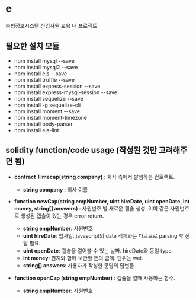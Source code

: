# e
농협정보시스템 신입사원 교육 내 프로젝트

## 필요한 설치 모듈
* npm install mysql --save
* npm install mysql2 --save
* npm install ejs --save
* npm install truffle --save
* npm install express-session --save
* npm install express-mysql-session --save
* npm install sequelize --save
* npm install -g sequelize-cli
* npm install moment --save
* npm install moment-timezone
* npm install body-parser
* npm install ejs-lint


## solidity function/code usage (작성된 것만 고려해주면 됨)
* **contract Timecap(string company)**
    : 회사 측에서 발행하는 컨트랙트.
    + **string company** :  회사 이름

* **function newCap(string empNumber, uint hireDate, uint openDate, int money, string[] answers)**
    : 사원번호 별 새로운 캡슐 생성. 이미 같은 사원번호로 생성된 캡슐이 있는 경우 error return. 

    + **string empNumber**: 사원번호
    + **uint hireDate**: 입사일. javascript의 date 객체와는 다르므로 parsing 후 전달 필요.
    + **uint openDate**: 캡슐을 열어볼 수 있는 날짜. hireDate와 동일 type.
    + **int money**: 편지와 함께 보관할 돈의 금액. 단위는 wei.
    + **string[] answers**: 사용자가 작성한 문답의 답변들.

* **function openCap (string empNumber)**
    : 캡슐을 열때 사용하는 함수.
    + **string empNumber**: 사원번호